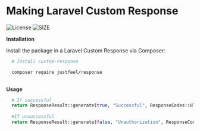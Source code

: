 # Making Laravel Custom Response

![License](https://img.shields.io/github/license/fsarikaya96/custom-response)
![SIZE](https://img.shields.io/github/repo-size/fsarikaya96/custom-response?label=size)

**Installation**

Install the package in a Laravel Custom Response via Composer:

```bash
  # Install custom-response

  composer require justfeel/response
  
```

**Usage**

```bash
  # If successful
  return ResponseResult::generate(true, "Successful", ResponseCodes::HTTP_OK);
  
  #If unsuccessful
  return ResponseResult::generate(false, "Unauthorization", ResponseCodes::HTTP_UNAUTHORIZED);
```
